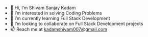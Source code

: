 - 👋 Hi, I’m Shivam Sanjay Kadam
- 👀 I’m interested in solving Coding Problems
- 🌱 I’m currently learning Full Stack Development
- 💞️ I’m looking to collaborate on Full Stack Development projects
- 📫 Reach me at kadamshivam007@gmail.com

<!---
kadamshivam/kadamshivam is a ✨ special ✨ repository because its `README.md` (this file) appears on your GitHub profile.
You can click the Preview link to take a look at your changes.
--->
